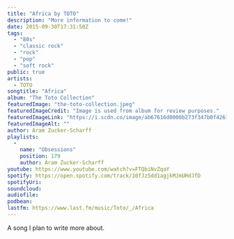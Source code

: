 ```yaml
---
title: "Africa by TOTO"
description: "More information to come!"
date: 2015-09-30T17:31:50Z
tags:
  - "80s"
  - "classic rock"
  - "rock"
  - "pop"
  - "soft rock"
public: true
artists:
  - TOTO
songtitle: "Africa"
album: "The Toto Collection"
featuredImage: "the-toto-collection.jpeg"
featuredImageCredit: "Image is used from album for review purposes."
featuredImageLink: "https://i.scdn.co/image/ab67616d0000b273f347b0f426128cc5effb165d"
featuredImageAlt: ""
author: Aram Zucker-Scharff
playlists:
  -
    name: "Obsessions"
    position: 179
    author: Aram Zucker-Scharff
youtube: https://www.youtube.com/watch?v=FTQbiNvZqaY
spotify: https://open.spotify.com/track/10fJz5dd1agjkMJmUHdJfD
spotifyUri: 
soundcloud:
audiofile:
podbean:
lastfm: https://www.last.fm/music/Toto/_/Africa
---
```


A song I plan to write more about.
		